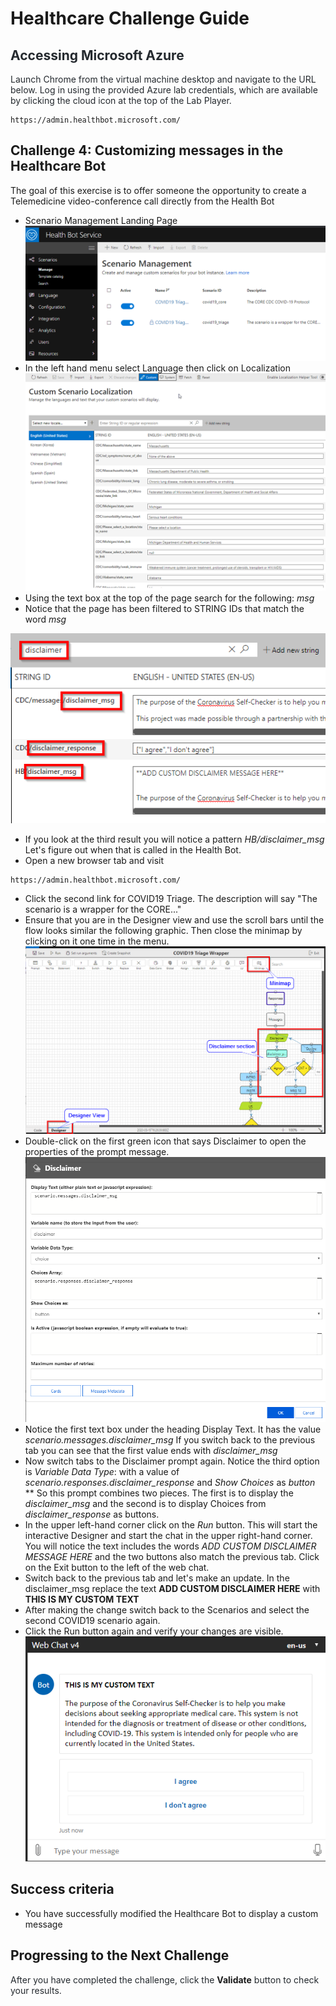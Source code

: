 # Healthcare Challenge Guide


## <span class="colour" style="color:rgb(36, 41, 46)">Accessing Microsoft Azure</span>

<span class="colour" style="color:rgb(36, 41, 46)">Launch Chrome from the virtual machine desktop and navigate to the URL below. Log in using the provided Azure lab credentials, which are available by clicking the cloud icon at the top of the Lab Player.</span>
<span class="colour" style="color:rgb(36, 41, 46)"></span>

```
https://admin.healthbot.microsoft.com/
```

## Challenge 4: Customizing messages in the Healthcare Bot
The goal of this exercise is to offer someone the opportunity to create a Telemedicine video-conference call directly from the Health Bot    
* Scenario Management Landing Page
![](images/scenariomgmt2.png)  
* In the left hand menu select Language then click on Localization
![](images/customscenario.png)  
* Using the text box at the top of the page search for the following: *msg*  
* Notice that the page has been filtered to STRING IDs that match the word *msg*  

![](images/messagefilter.png)
* If you look at the third result you will notice a pattern *HB/disclaimer_msg* Let's figure out when that is called in the Health Bot.
* Open a new browser tab and visit  
```
https://admin.healthbot.microsoft.com/
```  
* Click the second link for COVID19 Triage. The description will say "The scenario is a wrapper for the CORE..." 
* Ensure that you are in the Designer view and use the scroll bars until the flow looks similar the following graphic. Then close the minimap by clicking on it one time in the menu.  
 ![](images/disclaimerview.png)  
* Double-click on the first green icon that says Disclaimer to open the properties of the prompt message.    
![](images/DisclaimerMsg.png)
* Notice the first text box under the heading Display Text. It has the value *scenario.messages.disclaimer_msg* If you switch back to the previous tab you can see that the first value ends with *disclaimer_msg*
* Now switch tabs to the Disclaimer prompt again. Notice the third option is *Variable Data Type*: with a value of *scenario.responses.disclaimer_response* and *Show Choices* as *button*  
** So this prompt combines two pieces. The first is to display the *disclaimer_msg* and the second is to display Choices from *disclaimer_response* as buttons.  
* In the upper left-hand corner click on the *Run* button. This will start the interactive Designer and start the chat in the upper right-hand corner. You will notice the text includes the words *ADD CUSTOM DISCLAIMER MESSAGE HERE* and the two buttons also match the previous tab. Click on the Exit button to the left of the web chat. 
* Switch back to the previous tab and let's make an update. In the disclaimer_msg replace the text **ADD CUSTOM DISCLAIMER HERE** with **THIS IS MY CUSTOM TEXT**  
* After making the change switch back to the Scenarios and select the second COVID19 scenario again.  
* Click the Run button again and verify your changes are visible.  ![](images/customtext.png)

## Success criteria

* You have successfully modified the Healthcare Bot to display a custom message  

## Progressing to the Next Challenge

<span class="colour" style="color:rgb(36, 41, 46)">After you have completed the challenge, click the </span>**Validate**<span class="colour" style="color:rgb(36, 41, 46)"> button to check your results.</span>
